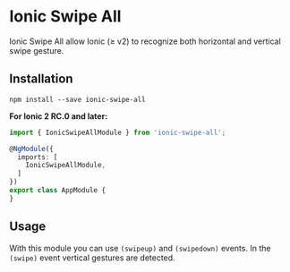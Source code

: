 # Ionic Swipe All

Ionic Swipe All allow Ionic (≥ v2) to recognize both horizontal and vertical swipe gesture.

## Installation

```
npm install --save ionic-swipe-all
```

**For Ionic 2 RC.0 and later:**

```typescript
import { IonicSwipeAllModule } from 'ionic-swipe-all';

@NgModule({
  imports: [
    IonicSwipeAllModule,
  ]
})
export class AppModule {
}
```

## Usage

With this module you can use `(swipeup)` and `(swipedown)` events. In the `(swipe)` event vertical gestures are detected.
